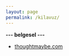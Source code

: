 ```yaml
---
layout: page
permalink: /kilavuz/
---
```


**--- belgesel ---**
- [thoughtmaybe.com](thoughtmaybe.com)
